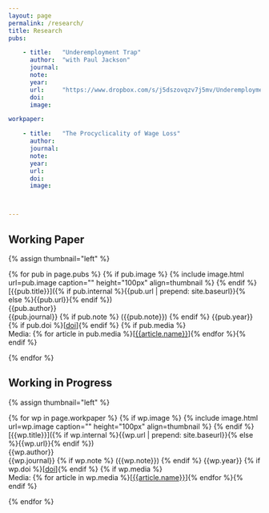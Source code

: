 ```yaml
---
layout: page
permalink: /research/
title: Research
pubs:

    - title:   "Underemployment Trap"
      author:  "with Paul Jackson"
      journal: 
      note:   
      year:   
      url:     "https://www.dropbox.com/s/j5dszovqzv7j5mv/Underemployment_Trap_20230223.pdf?dl=0"
      doi:     
      image:   

workpaper:

    - title:   "The Procyclicality of Wage Loss"
      author:  
      journal: 
      note:   
      year:   
      url:   
      doi:     
      image:   



---
```


## Working Paper

{% assign thumbnail="left" %}

{% for pub in page.pubs %}
{% if pub.image %}
{% include image.html url=pub.image caption="" height="100px" align=thumbnail %}
{% endif %}
[{{pub.title}}]({% if pub.internal %}{{pub.url | prepend: site.baseurl}}{% else %}{{pub.url}}{% endif %})<br />
{{pub.author}}<br />
{{pub.journal}}
{% if pub.note %} ({{pub.note}})
{% endif %} {{pub.year}} {% if pub.doi %}[[doi]({{pub.doi}})]{% endif %}
{% if pub.media %}<br />Media: {% for article in pub.media %}[[{{article.name}}]({{article.url}})]{% endfor %}{% endif %}

{% endfor %}

## Working in Progress

{% assign thumbnail="left" %}

{% for wp in page.workpaper %}
{% if wp.image %}
{% include image.html url=wp.image caption="" height="100px" align=thumbnail %}
{% endif %}
[{{wp.title}}]({% if wp.internal %}{{wp.url | prepend: site.baseurl}}{% else %}{{wp.url}}{% endif %})<br />
{{wp.author}}<br />
{{wp.journal}}
{% if wp.note %} ({{wp.note}})
{% endif %} {{wp.year}} {% if wp.doi %}[[doi]({{wp.doi}})]{% endif %}
{% if wp.media %}<br />Media: {% for article in wp.media %}[[{{article.name}}]({{article.url}})]{% endfor %}{% endif %}

{% endfor %}
